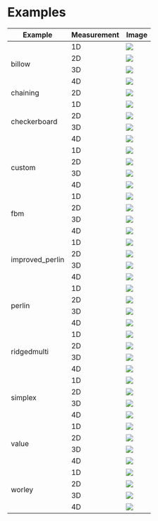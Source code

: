 # Examples

<style>
    img {
        max-width: 400px;
    }
</style>
<table>
    <thead>
        <tr>
            <th>Example</th>
            <th>Measurement</th>
            <th>Image</th>
        </tr>
    </thead>
    <tbody>
        <!-- billow -->
        <tr>
            <td rowspan=4>billow</td>
            <td>1D</td>
            <td><img src="./assets/billow_simplex_1d.png"/></td>
        </tr>
        <tr>
            <td>2D</td>
            <td><img src="./assets/billow_simplex_2d.png" /></td>
        </tr>
        <tr>
            <td>3D</td>
            <td><img src="./assets/billow_simplex_3d.png"/></td>
        </tr>
        <tr>
            <td>4D</td>
            <td><img src="./assets/billow_simplex_4d.gif"/></td>
        </tr>
        <!-- chaining -->
        <tr>
            <td>chaining</td>
            <td>2D</td>
            <td><img src="./assets/chaining.png"/></td>
        </tr>
        <!-- checkerboard -->
        <tr>
            <td rowspan=4>checkerboard</td>
            <td>1D</td>
            <td><img src="./assets/checkerboard_1d.png"/></td>
        </tr>
        <tr>
            <td>2D</td>
            <td><img src="./assets/checkerboard_2d.png"/></td>
        </tr>
        <tr>
            <td>3D</td>
            <td><img src="./assets/checkerboard_3d.png"/></td>
        </tr>
        <tr>
            <td>4D</td>
            <td><img src="./assets/checkerboard_4d.gif"/></td>
        </tr>
        <!-- custom -->
        <tr>
            <td rowspan=4>custom</td>
            <td>1D</td>
            <td><img src="./assets/custom_1d.png"/></td>
        </tr>
        <tr>
            <td>2D</td>
            <td><img src="./assets/custom_2d.png"/></td>
        </tr>
        <tr>
            <td>3D</td>
            <td><img src="./assets/custom_3d.png"/></td>
        </tr>
        <tr>
            <td>4D</td>
            <td><img src="./assets/custom_4d.gif"/></td>
        </tr>
        <!-- fbm -->
        <tr>
            <td rowspan=4>fbm</td>
            <td>1D</td>
            <td><img src="./assets/fbm_simplex_1d.png"/></td>
        </tr>
        <tr>
            <td>2D</td>
            <td><img src="./assets/fbm_simplex_2d.png"/></td>
        </tr>
        <tr>
            <td>3D</td>
            <td><img src="./assets/fbm_simplex_3d.png"/></td>
        </tr>
        <tr>
            <td>4D</td>
            <td><img src="./assets/fbm_simplex_4d.gif"/></td>
        </tr>
        <!-- improved_perlin -->
        <tr>
            <td rowspan=4>improved_perlin</td>
            <td>1D</td>
            <td><img src="./assets/improved_perlin_1d.png"/></td>
        </tr>
        <tr>
            <td>2D</td>
            <td><img src="./assets/improved_perlin_2d.png"/></td>
        </tr>
        <tr>
            <td>3D</td>
            <td><img src="./assets/improved_perlin_3d.png"/></td>
        </tr>
        <tr>
            <td>4D</td>
            <td><img src="./assets/improved_perlin_4d.gif"/></td>
        </tr>
        <!-- perlin -->
        <tr>
            <td rowspan=4>perlin</td>
            <td>1D</td>
            <td><img src="./assets/perlin_1d.png"/></td>
        </tr>
        <tr>
            <td>2D</td>
            <td><img src="./assets/perlin_2d.png"/></td>
        </tr>
        <tr>
            <td>3D</td>
            <td><img src="./assets/perlin_3d.png"/></td>
        </tr>
        <tr>
            <td>4D</td>
            <td><img src="./assets/perlin_4d.gif"/></td>
        </tr>
        <!-- ridgedmulti -->
        <tr>
            <td rowspan=4>ridgedmulti</td>
            <td>1D</td>
            <td><img src="./assets/ridgedmulti_simplex_1d.png"/></td>
        </tr>
        <tr>
            <td>2D</td>
            <td><img src="./assets/ridgedmulti_simplex_2d.png"/></td>
        </tr>
        <tr>
            <td>3D</td>
            <td><img src="./assets/ridgedmulti_simplex_3d.png"/></td>
        </tr>
        <tr>
            <td>4D</td>
            <td><img src="./assets/ridgedmulti_simplex_4d.gif"/></td>
        </tr>
        <!-- simplex -->
        <tr>
            <td rowspan=4>simplex</td>
            <td>1D</td>
            <td><img src="./assets/simplex_1d.png"/></td>
        </tr>
        <tr>
            <td>2D</td>
            <td><img src="./assets/simplex_2d.png"/></td>
        </tr>
        <tr>
            <td>3D</td>
            <td><img src="./assets/simplex_3d.png"/></td>
        </tr>
        <tr>
            <td>4D</td>
            <td><img src="./assets/simplex_4d.gif"/></td>
        </tr>
        <!-- value -->
        <tr>
            <td rowspan=4>value</td>
            <td>1D</td>
            <td><img src="./assets/value_1d.png"/></td>
        </tr>
        <tr>
            <td>2D</td>
            <td><img src="./assets/value_2d.png"/></td>
        </tr>
        <tr>
            <td>3D</td>
            <td><img src="./assets/value_3d.png"/></td>
        </tr>
        <tr>
            <td>4D</td>
            <td><img src="./assets/value_4d.gif"/></td>
        </tr>
        <!-- worley -->
        <tr>
            <td rowspan=4>worley</td>
            <td>1D</td>
            <td><img src="./assets/worley_1d.png"/></td>
        </tr>
        <tr>
            <td>2D</td>
            <td><img src="./assets/worley_2d.png"/></td>
        </tr>
        <tr>
            <td>3D</td>
            <td><img src="./assets/worley_3d.png"/></td>
        </tr>
        <tr>
            <td>4D</td>
            <td><img src="./assets/worley_4d.gif"/></td>
        </tr>
    </tbody>
</table>
